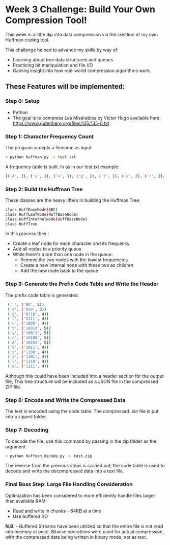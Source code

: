 

# Week 3 Challenge: Build Your Own Compression Tool!

This week is a little dip into data compression via the creation of my own Huffman coding tool. 

This challenge helped to advance my skills by way of:
- Learning about tree data structures and queues
- Practicing bit manipulation and file I/O
- Gaining insight into how real-world compression algorithms work.


## These Features will be implemented:

### Step 0: Setup 
 - Python
 - The goal is to compress Les Misérables by Victor Hugo available here: https://www.gutenberg.org/files/135/135-0.txt 


### Step 1: Character Frequency Count
The program accepts a filename as input.
   ```bash 
   > python huffman.py -z test.txt 
   ```

A frequency table is built. In as in our test.txt example:
   ```bash 
   [('A', 1), ('y', 1), ('n', 1), ('g', 1), ('t', 1), ('u', 2), ('r', 2), ('b', 2), ('a', 2), ('s', 2), ('l', 3), ('o', 3), ('e', 3), (' ', 6)]
   ```

### Step 2: Build the Huffman Tree
These classes are the heavy lifters in building the Huffman Tree:
   ```bash 
   class HuffBaseNode(ABC)
   class HuffLeafNode(HuffBaseNode)
   class HuffInternalNode(HuffBaseNode)
   class HuffTree
   ```
In this process they :
- Create a leaf node for each character and its frequency
- Add all nodes to a priority queue
- While there's more than one node in the queue:
  - Remove the two nodes with the lowest frequencies
  - Create a new internal node with these two as children
  - Add the new node back to the queue

### Step 3: Generate the Prefix Code Table and Write the Header
The prefix code table is generated.
   ```bash 
    (' ', ('00', 2))
    ('o', ('010', 3))
    ('g', ('0110', 4))
    ('r', ('0111', 4))
    ('u', ('1000', 4))
    ('t', ('10010', 5))
    ('y', ('10011', 5))
    ('n', ('10100', 5))
    ('A', ('10101', 5))
    ('b', ('1011', 4))
    ('s', ('1100', 4))
    ('a', ('1101', 4))
    ('l', ('1110', 4))
    ('e', ('1111', 4))
   ```
Although this could have been included into  a header section for the output file, This tree structure will be included as a JSON file in the compressed ZIP file.


### Step 6: Encode and Write the Compressed Data

The text is encoded using the code table. The compressed .bin file is put into a zipped folder. 

### Step 7: Decoding

To decode the file, use this command by passing in the zip folder as the argument:

   ```bash 
   > python huffman_decode.py -u test.zip 
   ```

The reverse from the previous steps is carried out; the code table is used to decode and write the decompressed data into a text file.


### Final Boss Step: Large File Handling Consideration
Optimization has been considered to more efficiently handle files larger than available RAM:
- Read and write in chunks - 64KB at a time
- Use buffered I/O

**N.B.** - Buffered Streams have been utilized so that the entire file is not read into memory at once. Bitwise operations were used for actual compression, with the compressed data being written in binary mode, not as text.